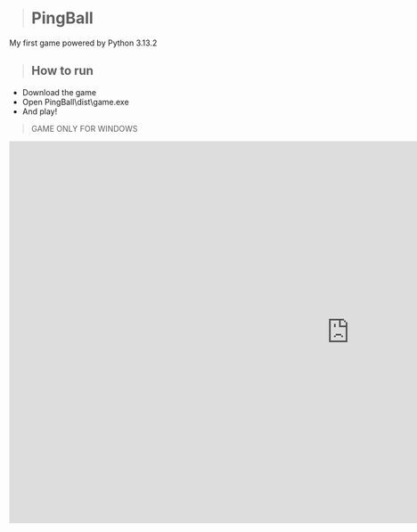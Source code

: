 > # PingBall
My first game
powered by Python 3.13.2

> ## How to run
- Download the game
- Open PingBall\dist\game.exe
- And play!

> GAME ONLY FOR WINDOWS

<iframe width="1219" height="686" src="https://www.youtube.com/embed/zobSPzOMImI" title="Gameplay of PingBall Game" frameborder="0" allow="accelerometer; autoplay; clipboard-write; encrypted-media; gyroscope; picture-in-picture; web-share" referrerpolicy="strict-origin-when-cross-origin" allowfullscreen></iframe>
